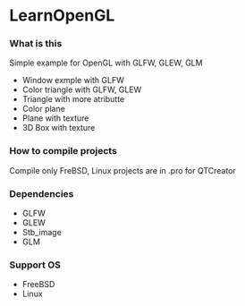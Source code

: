 # LearnOpenGL

### What is this 
Simple example for OpenGL with GLFW, GLEW, GLM
  * Window exmple with GLFW 
  * Color triangle with GLFW, GLEW
  * Triangle with more atributte
  * Color plane
  * Plane with texture
  * 3D Box with texture

### How to compile projects
Compile only FreBSD, Linux projects are in .pro for QTCreator

### Dependencies 
  * GLFW
  * GLEW
  * Stb_image
  * GLM

### Support OS
  * FreeBSD
  * Linux
